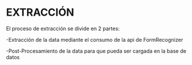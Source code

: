 # EXTRACCIÓN

El proceso de extracción se divide en 2 partes:

  -Extracción de la data mediante el consumo de la api de FormRecognizer
  
  -Post-Procesamiento de la data para que pueda ser cargada en la base de datos
